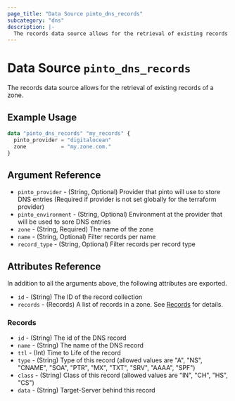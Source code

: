 ```yaml
---
page_title: "Data Source pinto_dns_records"
subcategory: "dns"
description: |-
  The records data source allows for the retrieval of existing records of a zone.
---
```


# Data Source `pinto_dns_records`

The records data source allows for the retrieval of existing records of a zone.

## Example Usage

```terraform
data "pinto_dns_records" "my_records" {
  pinto_provider = "digitalocean"
  zone           = "my.zone.com."
}
```

## Argument Reference

- `pinto_provider` - (String, Optional) Provider that pinto will use to store DNS entries (Required if provider is not set globally for the terraform provider)
- `pinto_environment` - (String, Optional) Environment at the provider that will be used to sore DNS entries
- `zone` - (String, Required) The name of the zone
- `name` - (String, Optional) Filter records per name
- `record_type` - (String, Optional) Filter records per record type

## Attributes Reference

In addition to all the arguments above, the following attributes are exported.

- `id` - (String) The ID of the record collection
- `records` - (Records) A list of records in a zone. See [Records](#records) for details.

### Records

- `id` - (String) The id of the DNS record
- `name` - (String) The name of the DNS record
- `ttl` - (Int) Time to Life of the record
- `type` - (String) Type of this record (allowed values are "A", "NS", "CNAME", "SOA", "PTR", "MX", "TXT", "SRV", "AAAA", "SPF")
- `class` - (String) Class of this record (allowed values are "IN", "CH", "HS", "CS")
- `data` - (String) Target-Server behind this record
